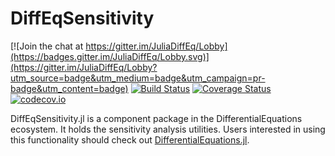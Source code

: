 # DiffEqSensitivity

[![Join the chat at https://gitter.im/JuliaDiffEq/Lobby](https://badges.gitter.im/JuliaDiffEq/Lobby.svg)](https://gitter.im/JuliaDiffEq/Lobby?utm_source=badge&utm_medium=badge&utm_campaign=pr-badge&utm_content=badge)
[![Build Status](https://travis-ci.org/JuliaDiffEq/DiffEqSensitivity.jl.svg?branch=master)](https://travis-ci.org/JuliaDiffEq/DiffEqSensitivity.jl)
[![Coverage Status](https://coveralls.io/repos/github/JuliaDiffEq/DiffEqSensitivity.jl/badge.svg)](https://coveralls.io/github/JuliaDiffEq/DiffEqSensitivity.jl)
[![codecov.io](http://codecov.io/github/JuliaDiffEq/DiffEqSensitivity.jl/coverage.svg?branch=master)](http://codecov.io/github/JuliaDiffEq/DiffEqSensitivity.jl?branch=master)

DiffEqSensitivity.jl is a component package in the DifferentialEquations ecosystem. It holds the
sensitivity analysis utilities. Users interested in using this
functionality should check out [DifferentialEquations.jl](https://github.com/JuliaDiffEq/DifferentialEquations.jl).
